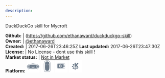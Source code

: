 ```yaml
---
description: 
---
```

DuckDuckGo skill for Mycroft



**Github:** | (https://github.com/ethanaward/duckduckgo-skill)  
**Owner:** | [@ethanaward](https://github.com/ethanaward)  
**Created:** | 2017-06-26T23:46:25Z  **Last updated:** 2017-06-26T23:47:30Z  
**License:** | No License - dont use this skill !  
**Market status:** | [Not in Market](https://market.mycroft.ai/skill/)  
**Platform:**   ![](.gitbook/assets/mark-1-icon.png)  ![](.gitbook/assets/mark-2-icon.png)  ![](.gitbook/assets/picroft-icon.png)  ![](.gitbook/assets/kde.png)   
